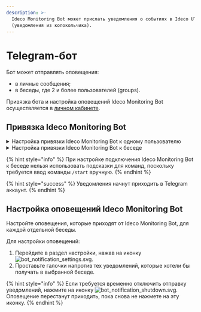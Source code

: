 ```yaml
---
description: >-
  Ideco Monitoring Bot может прислать уведомления о событиях в Ideco UTM
  (уведомления из колокольчика).
---
```


# Telegram-бот

Бот может отправлять оповещения:

* в личные сообщения;
* в беседы, где 2 и более пользователей (groups).

Привязка бота и настройка оповещений Ideco Monitoring Bot осуществляется в [личном кабинете](https://my.ideco.ru/).
## Привязка Ideco Monitоring Bot

<details>
<summary>Настройка привязки Ideco Monitoring Bot к одному пользователю</summary>

1. Настроить Интернет на Ideco UTM.
2. [Привязать лицензию](/service/license-management.md) к серверу. 
3. Перейти к диалогу с ботом: [@ideco\_monitor\_bot](https://telegram.im/@ideco_monitor_bot).
4. Написать боту `/start`.
5. Скопировать код привязки к аккаунту.
6. Перейти в раздел **Ideco Monitoring Bot** в [личном кабинете](https://my.ideco.ru/#/ideco-monitoring-bot).
7. Нажать на кнопку **Привязать аккаунт**.
8. Ввести код в соответствующее поле и нажать на кнопку **Привязать**.

![](/.gitbook/assets/telegram-bot.png)

</details>

<details>

<summary>Настройка привязки Ideco Monitoring Bot к беседе</summary>

1. Настроить Интернет на Ideco UTM.
2. [Привязать лицензию](/settings/server-management/license-management.md) к серверу.
3. Перейти в группу и добавить пользователя @ideco_monitoring_bot.
4. Написать `/start` в группе.
5. Скопировать код привязки к аккаунту.
6. Перейти в раздел **Ideco Monitoring Bot** в [личном кабинете](https://my.ideco.ru/#/ideco-monitoring-bot).
7. Нажать на кнопку **Привязать аккаунт**.
8. Ввести код в соответствующее поле и нажать на кнопку **Привязать**.

![](/.gitbook/assets/telegram-bot.png)

</details>

{% hint style="info" %}
При настройке подключения Ideco Monitoring Bot к беседе нельзя использовать подсказки для команд, поскольку требуется ввод команды `/start` вручную.
{% endhint %}

{% hint style="success" %}
Уведомления начнут приходить в Telegram аккаунт.
{% endhint %}

## Настройка оповещений Ideco Monitоring Bot

Настройте оповещения, которые приходят от Ideco Monitoring Bot, для каждой отдельной беседы.

Для настройки оповещений:
1. Перейдите в раздел настройки, нажав на иконку ![bot\_notification\_settings.svg](/.gitbook/assets/bot\_notification\_settings.svg).
2. Проставьте галочки напротив тех уведомлений, которые хотели бы получать в выбранной беседе.

{% hint style="info" %}
Если требуется временно отключить отправку уведомлений, нажмите на иконку ![bot\_notification\_shutdown.svg](/.gitbook/assets/bot\_notification\_shutdown.svg). Оповещение перестанут приходить, пока снова не нажмете на эту иконку.
{% endhint %}